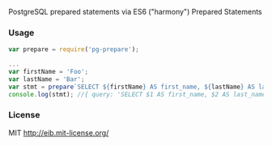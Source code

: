PostgreSQL prepared statements via ES6 ("harmony") Prepared Statements

### Usage
```javascript
var prepare = require('pg-prepare');

...
var firstName = 'Foo';
var lastName = 'Bar';
var stmt = prepare`SELECT ${firstName} AS first_name, ${lastName} AS last_name`;
console.log(stmt); //{ query: 'SELECT $1 AS first_name, $2 AS last_name', params: ['Foo', 'Bar'] }
```

### License
MIT http://eib.mit-license.org/
